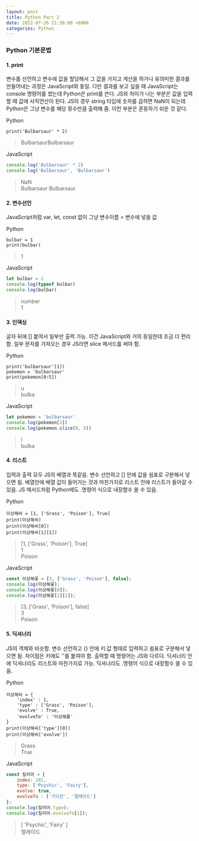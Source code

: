 ```yaml
---
layout: post
title: Python Part 2
date: 2022-07-26 21:30:00 +0900
categories: Python
---
```

### Python 기본문법
#### 1. print    
변수를 선언하고 변수에 값을 할당해서 그 값을 가지고 계산을 하거나 유의미한 결과를 만들어내는 과정은 JavaScript와 동일. 다만 결과를 보고 싶을 때 JavaScript는 console 명령어를 썼는데 Python은 print를 쓴다. JS와 차이가 나는 부분은 값을 입력할 때 값에 사칙연산이 된다. JS의 경우 string 타입에 숫자를 곱하면 NaN이 되는데 Python은 그냥 변수를 해당 횟수만큼 출력해 줌. 이런 부분은 혼동하기 쉬운 것 같다.

Python
```Pyhton
print('Bulbarsaur' * 2)
```
> BulbarsaurBulbarsaur    

JavaScript
```JavaScript
console.log('Bulbarsaur' * 2)
console.log('Bulbarsaur', 'Bulbarsaur')
```
> NaN    
> Bulbarsaur Bulbarsaur    

#### 2. 변수선언    
JavaScript처럼 var, let, const 없이 그냥 변수이름 = 변수에 넣을 값

Python
```Pyhton
bulbar = 1
print(bulbar)
```
> 1    

JavaScript
```JavaScript
let bulbar = 1
console.log(typeof bulbar)
console.log(bulbar)
```
> number    
> 1

#### 3. 인덱싱    
글자 뒤에 [] 붙여서 일부만 출력 가능. 이건 JavaScript와 거의 동일한데 조금 더 편리함. 일부 문자를 가져오는 경우 JS라면 slice 메서드를 써야 함.

Python
```Pyhton
print('bulbarsaur'[1])
pokemon = 'bulbarsaur'
print(pokemon[0:5])
```
> u    
> bulba

JavaScript
```JavaScript
let pokemon = 'bulbarsaur'
console.log(pokemon[2])
console.log(pokemon.slice(0, 5))
```
> l    
> bulba

#### 4. 리스트    
입력과 출력 모두 JS의 배열과 똑같음. 변수 선언하고 [] 안에 값을 쉼표로 구분해서 넣으면 됨. 배열안에 배열 값이 들어가는 것과 마찬가지로 리스트 안에 리스트가 들어갈 수 있음. JS 메서드처럼 Python에도 .명령어 식으로 내장함수 쓸 수 있음.

Python
```Pyhton
이상해씨 = [1, ['Grass', 'Poison'], True]
print(이상해씨)
print(이상해씨[0])
print(이상해씨[1][1])
```
> [1, ['Grass', 'Poison'], True]    
> 1    
> Poison    

JavaScript
```JavaScript
const 이상해꽃 = [3, ['Grass', 'Poison'], false];
console.log(이상해꽃);
console.log(이상해꽃[0]);
console.log(이상해꽃[1][1]);
```
> [3, ['Grass', 'Poison'], false]    
> 3    
> Poison    

#### 5. 딕셔너리    
JS의 객체와 비슷함. 변수 선언하고 {} 안에 키:값 형태로 입력하고 쉼표로 구분해서 넣으면 됨. 차이점은 키에도 ''를 붙여야 함. 출력할 때 명령어는 JS와 다르다. 딕셔너리 안에 딕셔너리도 리스트와 마찬가지로 가능. 딕셔너리도 .명령어 식으로 내장함수 쓸 수 있음.

Python
```Pyhton
이상해씨 = {
    'index' : 1,
    'type' : ['Grass', 'Poison'],
    'evolve' : True,
    'evolveTo' : '이상해풀'
}
print(이상해씨['type'][0])
print(이상해씨['evolve'])
```
> Grass    
> True    

JavaScript
```JavaScript
const 킬리아 = {
    index: 281,
    type: ['Psychic', 'Fairy'],
    evolve: true,
    evolveTo : ['가디안', '엘레이드']
};
console.log(킬리아.type);
console.log(킬리아.evolveTo[1]);
```
> [ 'Psychic', 'Fairy' ]    
> 엘레이드    